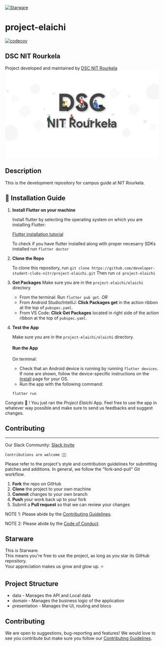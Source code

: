 [![Starware](https://img.shields.io/badge/Starware-⭐-black?labelColor=f9b00d)](https://github.com/zepfietje/starware)

# project-elaichi

[![codecov](https://codecov.io/gh/dscnitrourkela/project-elaichi/branch/development/graph/badge.svg)](https://codecov.io/gh/dscnitrourkela/project-elaichi)


## DSC NIT Rourkela
Project developed and maintained by [DSC NIT Rourkela](https://dscnitrourkela.org/)
![DSC NIT Rourkela Cover Image](./RepoCover.png)

## Description

This is the development repository for campus guide at NIT Rourkela.

## 🚀 Installation Guide

1.  **Install Flutter on your machine**

    Install flutter by selecting the operating system on which you are installing Flutter:

    [Flutter installation tutorial](https://flutter.dev/docs/get-started/install)

    To check if you have flutter installed along wtih proper necesarry SDKs installed
    run `flutter doctor`

2.  **Clone the Repo**

    To clone this repository, run `git clone https://github.com/developer-student-clubs-nitr/project-elaichi.git`
    Then run `cd project-elaichi`

3.  **Get Packages**
    Make sure you are in the `project-elaichi/elaichi` directory

    - From the terminal: Run `flutter pub get`.
      _OR_
    - From Android Studio/IntelliJ: **Click Packages get** in the action ribbon at the top of `pubspec.yaml`.
    - From VS Code: **Click Get Packages** located in right side of the action ribbon at the top of `pubspec.yaml`.

4.  **Test the App**

    Make sure you are in the `project-elaichi/elaichi` directory.

    #### Run the App

    On terminal:

    - Check that an Android device is running by running `flutter devices`. If none are shown, follow the device-specific instructions on the [Install](https://flutter.dev/docs/get-started/install) page for your OS.
    - Run the app with the following command:

    ```
    flutter run
    ```

Congrats 🥳 ! You just ran the _Project Elaichi_ App.
Feel free to use the app in whatever way possible and make sure to send us feedbacks and suggest changes.

## Contributing 
------------
Our Slack Community: [Slack Invite](http://bit.ly/NITRDevs) <br>

`Contributions are welcome 🎉🎉`

Please refer to the project's style and contribution guidelines for submitting patches and additions. In general, we follow the "fork-and-pull" Git workflow.

 1. **Fork** the repo on GitHub
 2. **Clone** the project to your own machine
 3. **Commit** changes to your own branch
 4. **Push** your work back up to your fork
 5. Submit a **Pull request** so that we can review your changes

NOTE 1: Please abide by the [Contributing Guidelines](./CONTRIBUTING.md).

NOTE 2: Please abide by the [Code of Conduct](./CODE_OF_CONDUCT.md).


## Starware

This is Starware.  
This means you're free to use the project, as long as you star its GitHub repository.  
Your appreciation makes us grow and glow up. ⭐

## Project Structure

- data - Manages the API and Local data
- domain - Manages the business logic of the application
- presentation - Manages the UI, routing and blocs
<!-- * di - Manages the dependency Injection of the application -->

<!-- ## Code of Conduct

This project adheres to the Contributor Covenant code of conduct. By participating, you are expected to uphold this code. Please report unacceptable behavior to info@flutter.pt. -->

<!-- ## License
This project is open source software licensed under the [MIT LICENSE](LICENSE.md).-->

## Contributing

We are open to suggestions, bug-reporting and features! We would love to see you contribute but make sure you follow our [Contributing Guidelines](CONTRIBUTING.md).
